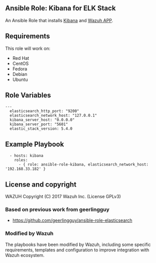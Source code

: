 Ansible Role: Kibana for ELK Stack
------------------------------------

An Ansible Role that installs [Kibana](https://www.elastic.co/products/kibana) and [Wazuh APP](https://github.com/wazuh/wazuh-kibana-app).

Requirements
------------

This role will work on:
 * Red Hat
 * CentOS
 * Fedora
 * Debian
 * Ubuntu

Role Variables
--------------

```
---
  elasticsearch_http_port: "9200"
  elasticsearch_network_host: "127.0.0.1"
  kibana_server_host: "0.0.0.0"
  kibana_server_port: "5601"
  elastic_stack_version: 5.4.0
```

Example Playbook
----------------

```
  - hosts: kibana
    roles:
      - { role: ansible-role-kibana, elasticsearch_network_host: '192.168.33.182' }
```

License and copyright
---------------------

WAZUH Copyright (C) 2017 Wazuh Inc. (License GPLv3)

### Based on previous work from geerlingguy

 - https://github.com/geerlingguy/ansible-role-elasticsearch

### Modified by Wazuh

The playbooks have been modified by Wazuh, including some specific requirements, templates and configuration to improve integration with Wazuh ecosystem.
